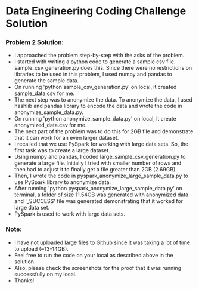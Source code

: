 # Data Engineering Coding Challenge Solution

### Problem 2 Solution:

- I approached the problem step-by-step with the asks of the problem.
- I started with writing a python code to generate a sample csv file. sample_csv_generation.py does this. Since there were no restrictions on libraries to be used in this problem, I used numpy and pandas to generate the sample data.
- On running 'python sample_csv_generation.py' on local, it created sample_data.csv for me.
- The next step was to anonymize the data. To anonymize the data, I used hashlib and pandas library to encode the data and wrote the code in anonymize_sample_data.py.
- On running 'python anonymize_sample_data.py' on local, it create anonymized_data.csv for me.
- The next part of the problem was to do this for 2GB file and demonstrate that it can work for an even larger dataset.
- I recalled that we use PySpark for working with large data sets. So, the first task was to create a large dataset.
- Using numpy and pandas, I coded large_sample_csv_generation.py to generate a large file. Initially I tried with smaller number of rows and then had to adjust it to finally get a file greater than 2GB (2.69GB).
- Then, I wrote the code in pyspark_anonymize_large_sample_data.py to use PySpark library to anonymize data.
- After running 'python pyspark_anonymize_large_sample_data.py' on terminal, a folder of size 11.54GB was generated with anonymized data and '_SUCCESS' file was generated demonstrating that it worked for large data set.
- PySpark is used to work with large data sets.


### Note:

- I have not uploaded large files to Github since it was taking a lot of time to upload (~13-14GB).
- Feel free to run the code on your local as described above in the solution.
- Also, please check the screenshots for the proof that it was running successfully on my local.
- Thanks!